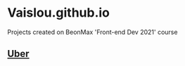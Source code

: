 # Vaislou.github.io
Projects created on BeonMax 'Front-end Dev 2021' course

<h2><a href='https://vaislou.github.io/Uber/src/'>Uber</a>
